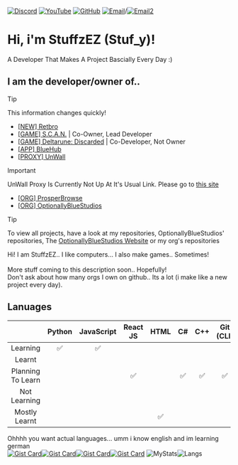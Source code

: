 [![Discord](https://img.shields.io/discord/1391398661950410823?label=Discord%20(OptionallyBlueStudios)&logo=discord&style=flat-rounded)](https://optb.short.gy/discord)
[![YouTube](https://img.shields.io/badge/YouTube%20(StuffzEZ)-Subscribe-red?logo=youtube&style=flat-rounded)](https://www.youtube.com/@YT.StuffzEZ?sub_confirmation=1)
[![GitHub](https://img.shields.io/badge/GitHub-You're%20Already%20Here!-181717?logo=github&style=flat-rounded)](https://github.com/OptionallyBlueStudios)
[![Email](https://img.shields.io/badge/email-stuffzez@googlegroups.com-blue?style=flat&logo=gmail&logoColor=white&rounded=true)](mailto:stuffzez+2g8sa-contact@googlegroups.com)/[![Email2](https://img.shields.io/badge/email-stf_yz@yahoo.com-blue?style=flat&logo=gmail&logoColor=white&rounded=true)](mailto:email-stf_yz@yahoo.com)
# Hi, i'm StuffzEZ (Stuf_y)!
A Developer That Makes A Project Bascially Every Day :)

## I am the developer/owner of..
> [!TIP]
> This information changes quickly!
- [[NEW] Retbro](https://retbro.optb.qzz.io)
- [[GAME] S.C.A.N.](https://optionallybluestudios.github.io/projects/scan) | Co-Owner, Lead Developer
- [[GAME] Deltarune: Discarded](https://optionallybluestudios.github.io/projects/discarded) | Co-Developer, Not Owner
- [[APP] BlueHub](https://optionallybluestudios.github.io/projects/bluehub-repo/)
- [[PROXY] UnWall](https://unwall-proxy.github.io/)
> [!IMPORTANT]
> UnWall Proxy Is Currently Not Up At It's Usual Link. Please go to [this site](http://optionallyblue.duckdns.org:5020/)
- [[ORG] ProsperBrowse](https://github.com/ProsperBrowse)
- [[ORG] OptionallyBlueStudios](https://github.com/OptionallyBlueStudios)
> [!TIP]
> To view all projects, have a look at my repositories, OptionallyBlueStudios' repositories, The [OptionallyBlueStudios Website](https://optionallybluestudios.github.io/) or my org's repositories

<!--

**Here are some ideas to get you started:**

🙋‍♀️ A short introduction - what is your organization all about?
🌈 Contribution guidelines - how can the community get involved?
👩‍💻 Useful resources - where can the community find your docs? Is there anything else the community should know?
🍿 Fun facts - what does your team eat for breakfast?
🧙 Remember, you can do mighty things with the power of [Markdown](https://docs.github.com/github/writing-on-github/getting-started-with-writing-and-formatting-on-github/basic-writing-and-formatting-syntax)
-->
Hi! I am StuffzEZ.. I like computers...
I also make games.. Sometimes!
<br><br>
More stuff coming to this description soon.. Hopefully!<br>
Don't ask about how many orgs I own on github.. Its a lot (i make like a new project every day).
## Lanuages
|                   | Python | JavaScript | React JS | HTML |  C# | C++ | Git (CLI) | Linux CLI | Lua |
| :---------------: | :----: | :--------: | :------: | :--: | :-: | :-: | :-------: | :-------: | :-: |
|      Learning     |    ✅   |      ✅     |          |      |     |     |           |     ✅     |  ✅  |
|       Learnt      |        |            |          |      |     |     |           |           |  ✅  |
| Planning To Learn |        |            |     ✅    |      |  ✅  |  ✅  |     ✅     |           |  ✅  |
|    Not Learning   |        |            |          |      |     |     |           |           |     |
|   Mostly Learnt   |        |            |          |   ✅  |     |     |           |     ✅     |     |


Ohhhh you want actual languages... umm i know english and im learning german<br>
[![Gist Card](https://github-readme-stats.vercel.app/api/gist?id=34f2399bfd44b7df1afb02d27ac3b9e4&theme=dark)](https://gist.github.com/StuffzEZ/34f2399bfd44b7df1afb02d27ac3b9e4)[![Gist Card](https://github-readme-stats.vercel.app/api/gist?id=d1786f19a86f5f27cda4f3ec1c76650b&theme=dark)](https://gist.github.com/StuffzEZ/d1786f19a86f5f27cda4f3ec1c76650b)[![Gist Card](https://github-readme-stats.vercel.app/api/gist?id=ed66209637fa0cb93a8d799300b77fc4&theme=dark)](https://gist.github.com/StuffzEZ/ed66209637fa0cb93a8d799300b77fc4)[![Gist Card](https://github-readme-stats.vercel.app/api/gist?id=e8e38bffc9179ad234aa47fe75e7f5c0&theme=dark)](https://gist.github.com/StuffzEZ/e8e38bffc9179ad234aa47fe75e7f5c0)
![MyStats](https://github-readme-stats.vercel.app/api?username=stuffzez&show_icons=true&theme=dark&hide=stars,prs,issues,commits,contribs&show_rank=true&hide_title=true)![Langs](https://github-readme-stats.vercel.app/api/top-langs/?username=stuffzez&layout=compact&theme=dark)
